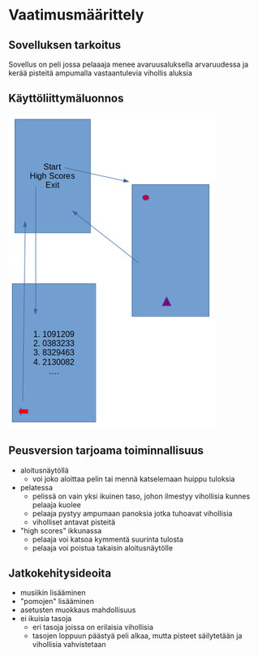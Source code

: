 # Vaatimusmäärittely

## Sovelluksen tarkoitus

Sovellus on peli jossa pelaaaja menee avaruusaluksella arvaruudessa ja kerää pisteitä ampumalla vastaantulevia vihollis aluksia

## Käyttöliittymäluonnos

![alt text](https://github.com/ReimKuos/ot-harjoitustyo/blob/master/dokumentaatio/goodscreen.png "referenssi kartta")

## Peusversion tarjoama toiminnallisuus

- aloitusnäytöllä
    - voi joko aloittaa pelin tai mennä katselemaan huippu tuloksia
- pelatessa
    - pelissä on vain yksi ikuinen taso, johon ilmestyy vihollisia kunnes pelaaja kuolee
    - pelaaja pystyy ampumaan panoksia jotka tuhoavat vihollisia
    - viholliset antavat pisteitä
- "high scores" ikkunassa
    - pelaaja voi katsoa kymmentä suurinta tulosta
    - pelaaja voi poistua takaisin aloitusnäytölle

## Jatkokehitysideoita

- musiikin lisääminen
- "pomojen" lisääminen
- asetusten muokkaus mahdollisuus
- ei ikuisia tasoja
    - eri tasoja joissa on erilaisia vihollisia
    - tasojen loppuun päästyä peli alkaa, mutta pisteet säilytetään ja vihollisia vahvistetaan 
